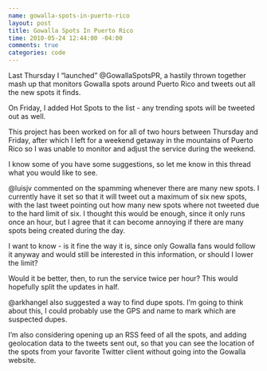 ```yaml
---
name: gowalla-spots-in-puerto-rico
layout: post
title: Gowalla Spots In Puerto Rico
time: 2010-05-24 12:44:00 -04:00
comments: true
categories: code
---
```


Last Thursday I “launched” @GowallaSpotsPR, a hastily thrown together mash up that monitors Gowalla spots around Puerto Rico and tweets out all the new spots it finds.  

On Friday, I added Hot Spots to the list - any trending spots will be tweeted out as well.  

This project has been worked on for all of two hours between Thursday and Friday, after which I left for a weekend getaway in the mountains of Puerto Rico so I was unable to monitor and adjust the service during the weekend.  

I know some of you have some suggestions, so let me know in this thread what you would like to see.  

@luisjv commented on the spamming whenever there are many new spots. I currently have it set so that it will tweet out a maximum of six new spots, with the last tweet pointing out how many new spots where not tweeted due to the hard limit of six. I thought this would be enough, since it only runs once an hour, but I agree that it can become annoying if there are many spots being created during the day.  

I want to know - is it fine the way it is, since only Gowalla fans would follow it anyway and would still be interested in this information, or should I lower the limit?  

Would it be better, then, to run the service twice per hour? This would hopefully split the updates in half.  

@arkhangel also suggested a way to find dupe spots. I’m going to think about this, I could probably use the GPS and name to mark which are suspected dupes.  

I’m also considering opening up an RSS feed of all the spots, and adding geolocation data to the tweets sent out, so that you can see the location of the spots from your favorite Twitter client without going into the Gowalla website.
